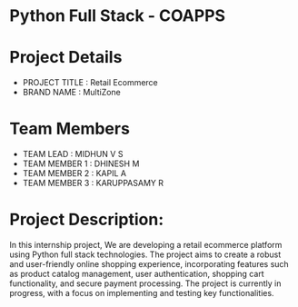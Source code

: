 # Python Full Stack - COAPPS

# Project Details
- PROJECT TITLE      : Retail Ecommerce
- BRAND NAME         : MultiZone

# Team Members
- TEAM LEAD          : MIDHUN V S         
- TEAM MEMBER 1      : DHINESH M
- TEAM MEMBER 2      : KAPIL A 
- TEAM MEMBER 3      : KARUPPASAMY R

# Project Description: 
In this internship project, We are developing a retail ecommerce platform using Python full stack technologies. The project aims to create a robust and user-friendly online shopping experience, incorporating features such as product catalog management, user authentication, shopping cart functionality, and secure payment processing. The project is currently in progress, with a focus on implementing and testing key functionalities.
